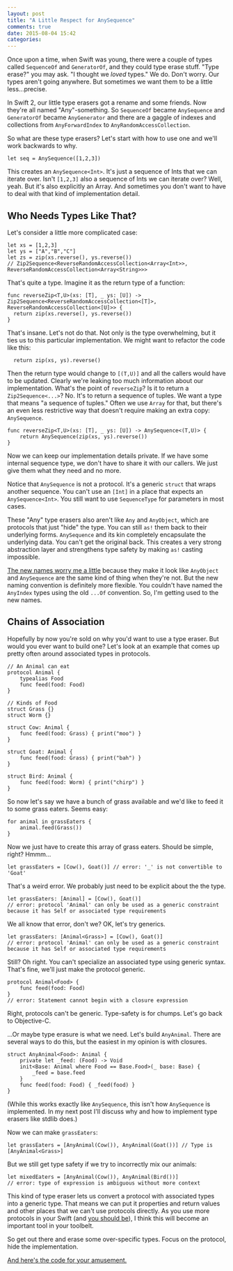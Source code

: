 ```yaml
---
layout: post
title: "A Little Respect for AnySequence"
comments: true
date: 2015-08-04 15:42
categories: 
---
```

Once upon a time, when Swift was young, there were a couple of types called `SequenceOf` and `GeneratorOf`, and they could type erase stuff. "Type erase?" you may ask. "I thought we *loved* types." We do. Don't worry. Our types aren't going anywhere. But sometimes we want them to be a little less...precise.

In Swift 2, our little type erasers got a rename and some friends. Now they're all named "Any"-something. So `SequenceOf` became `AnySequence` and `GeneratorOf` became `AnyGenerator` and there are a gaggle of indexes and collections from `AnyForwardIndex` to `AnyRandomAccessCollection`.

So what are these type erasers? Let's start with how to use one and we'll work backwards to why.<!-- more -->

```
let seq = AnySequence([1,2,3])
```

This creates an `AnySequence<Int>`. It's just a sequence of Ints that we can iterate over. Isn't `[1,2,3]` also a sequence of Ints we can iterate over? Well, yeah. But it's also explicitly an Array. And sometimes you don't want to have to deal with that kind of implementation detail.

## Who Needs Types Like That?

 Let's consider a little more complicated case:

```
let xs = [1,2,3]
let ys = ["A","B","C"]
let zs = zip(xs.reverse(), ys.reverse())
// Zip2Sequence<ReverseRandomAccessCollection<Array<Int>>, ReverseRandomAccessCollection<Array<String>>>
```

That's quite a type. Imagine it as the return type of a function:

```
func reverseZip<T,U>(xs: [T], _ ys: [U]) -> Zip2Sequence<ReverseRandomAccessCollection<[T]>, ReverseRandomAccessCollection<[U]>> {
  return zip(xs.reverse(), ys.reverse())
}
```

That's insane. Let's not do that. Not only is the type overwhelming, but it ties us to this particular implementation. We might want to refactor the code like this:

```
  return zip(xs, ys).reverse()
```

Then the return type would change to `[(T,U)]` and all the callers would have to be updated. Clearly we're leaking too much information about our implementation. What's the point of `reverseZip`? Is it to return a `Zip2Sequence<...>`? No. It's to return a sequence of tuples. We want a type that means "a sequence of tuples." Often we use `Array` for that, but there's an even less restrictive way that doesn't require making an extra copy: `AnySequence`.

```
func reverseZip<T,U>(xs: [T], _ ys: [U]) -> AnySequence<(T,U)> {
    return AnySequence(zip(xs, ys).reverse())
}
```

Now we can keep our implementation details private. If we have some internal sequence type, we don't have to share it with our callers. We just give them what they need and no more.

Notice that `AnySequence` is not a protocol. It's a generic `struct` that wraps another sequence. You can't use an `[Int]` in a place that expects an `AnySequence<Int>`. You still want to use `SequenceType` for parameters in most cases.

These "Any" type erasers also aren't like `Any` and `AnyObject`, which are protocols that just "hide" the type. You can still `as!` them back to their underlying forms. `AnySequence` and its kin completely encapsulate the underlying data. You can't get the original back. This creates a very strong abstraction layer and strengthens type safety by making `as!` casting impossible.

[The new names worry me a little](http://www.openradar.me/radar?id=5528602095386624) because they make it look like `AnyObject` and `AnySequence` are the same kind of thing when they're not. But the new naming convention is definitely more flexible. You couldn't have named the `AnyIndex` types using the old `...Of` convention. So, I'm getting used to the new names.

## Chains of Association

Hopefully by now you're sold on why you'd want to use a type eraser. But would you ever want to build one? Let's look at an example that comes up pretty often around associated types in protocols.

```
// An Animal can eat
protocol Animal {
    typealias Food
    func feed(food: Food)
}

// Kinds of Food
struct Grass {}
struct Worm {}

struct Cow: Animal {
    func feed(food: Grass) { print("moo") }
}

struct Goat: Animal {
    func feed(food: Grass) { print("bah") }
}

struct Bird: Animal {
    func feed(food: Worm) { print("chirp") }
}
```

So now let's say we have a bunch of grass available and we'd like to feed it to some grass eaters. Seems easy:

```
for animal in grassEaters {
    animal.feed(Grass())
}
```

Now we just have to create this array of grass eaters. Should be simple, right? Hmmm...

```
let grassEaters = [Cow(), Goat()] // error: '_' is not convertible to 'Goat'
```

That's a weird error. We probably just need to be explicit about the the type.

```
let grassEaters: [Animal] = [Cow(), Goat()]
// error: protocol 'Animal' can only be used as a generic constraint because it has Self or associated type requirements
```

We all know that error, don't we? OK, let's try generics.

```
let grassEaters: [Animal<Grass>] = [Cow(), Goat()]
// error: protocol 'Animal' can only be used as a generic constraint because it has Self or associated type requirements
```

Still? Oh right. You can't specialize an associated type using generic syntax. That's fine, we'll just make the protocol generic.

```
protocol Animal<Food> {
    func feed(food: Food)
}
// error: Statement cannot begin with a closure expression
```

Right, protocols can't be generic. Type-safety is for chumps. Let's go back to Objective-C. 

...Or maybe type erasure is what we need. Let's build `AnyAnimal`. There are several ways to do this, but the easiest in my opinion is with closures.

```
struct AnyAnimal<Food>: Animal {
    private let _feed: (Food) -> Void
    init<Base: Animal where Food == Base.Food>(_ base: Base) {
        _feed = base.feed
    }
    func feed(food: Food) { _feed(food) }
}
```

(While this works exactly like `AnySequence`, this isn't how `AnySequence` is implemented. In my next post I'll discuss why and how to implement type erasers like stdlib does.)

Now we can make `grassEaters`:

```
let grassEaters = [AnyAnimal(Cow()), AnyAnimal(Goat())] // Type is [AnyAnimal<Grass>]
```

But we still get type safety if we try to incorrectly mix our animals:

```
let mixedEaters = [AnyAnimal(Cow()), AnyAnimal(Bird())]
// error: type of expression is ambiguous without more context
```

This kind of type eraser lets us convert a protocol with associated types into a generic type. That means we can put it properties and return values and other places that we can't use protocols directly. As you use more protocols in your Swift (and [you should be](https://developer.apple.com/videos/wwdc/2015/?id=408)), I think this will become an important tool in your toolbelt.

So get out there and erase some over-specific types. Focus on the protocol, hide the implementation.

[And here's the code for your amusement.](https://gist.github.com/rnapier/03674b399e3bc517b9cd)